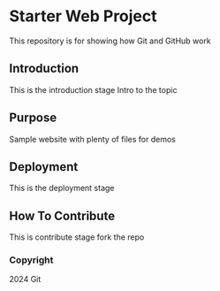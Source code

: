 # Starter Web Project

This repository is for showing how Git and GitHub work

## Introduction

This is the introduction stage
Intro to the topic

## Purpose

Sample website with plenty of files for demos

## Deployment

This is the deployment stage

## How To Contribute

This is contribute stage
fork the repo

### Copyright

2024 Git